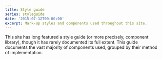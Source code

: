 ```yaml
---
title: Style guide
series: styleguide
date: '2015-07-12T00:00:00'
excerpt: Mark-up styles and components used throughout this site.
---
```

This site has long featured a style guide (or more precisely, component library), though it has rarely documented its full extent. This guide documents the vast majority of components used, grouped by their method of implementation.
